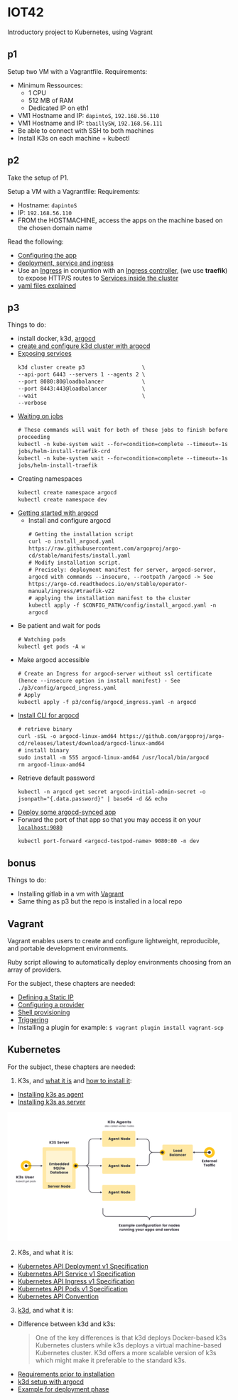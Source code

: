 # IOT42

Introductory project to Kubernetes, using Vagrant

## p1

Setup two VM with a Vagrantfile.
Requirements:
  - Minimum Ressources:
    - 1 CPU
    - 512 MB of RAM
    - Dedicated IP on eth1
  - VM1 Hostname and IP: `dapintoS`, `192.168.56.110`
  - VM1 Hostname and IP: `tbaillySW`, `192.168.56.111`
  - Be able to connect with SSH to both machines
  - Install K3s on each machine + kubectl

## p2

Take the setup of P1.

Setup a VM with a Vagrantfile:
Requirements:
  - Hostname: `dapintoS`
  - IP: `192.168.56.110` 
  - FROM the HOSTMACHINE, access the apps on the machine based on the chosen domain name

Read the following:
 - [Configuring the app](https://kubernetes.io/docs/concepts/overview/working-with-objects/)
 - [deployment, service and ingress](https://dwdraju.medium.com/how-deployment-service-ingress-are-related-in-their-manifest-a2e553cf0ffb)
 - Use an [Ingress](https://kubernetes.io/docs/concepts/services-networking/ingress/) in conjuntion with an [Ingress controller](https://kubernetes.io/docs/concepts/services-networking/ingress-controllers/), (we use **traefik**) to expose HTTP/S routes to [Services inside the cluster](https://kubernetes.io/docs/concepts/services-networking/service/#publishing-services-service-types)
 - [yaml files explained](https://www.youtube.com/watch?v=qmDzcu5uY1I)

## p3

Things to do:
 - install docker, k3d, [argocd](https://www.youtube.com/watch?v=MeU5_k9ssrs&t=1662s)
 - [create and configure k3d cluster with argocd](https://en.sokube.ch/post/gitops-on-a-laptop-with-k3d-and-argocd-1)
 - [Exposing services](https://k3d.io/v5.4.6/usage/exposing_services/)
   ```shell-session
   k3d cluster create p3                  \
   --api-port 6443 --servers 1 --agents 2 \
   --port 8080:80@loadbalancer            \
   --port 8443:443@loadbalancer           \
   --wait                                 \
   --verbose
   ```
 - [Waiting on jobs](https://serverfault.com/questions/981012/kubernetes-wait-on-pod-job/1013636)
   ```shell-session
   # These commands will wait for both of these jobs to finish before proceeding
   kubectl -n kube-system wait --for=condition=complete --timeout=-1s jobs/helm-install-traefik-crd
   kubectl -n kube-system wait --for=condition=complete --timeout=-1s jobs/helm-install-traefik
   ```
 - Creating namespaces
   ```shell-session
   kubectl create namespace argocd
   kubectl create namespace dev
   ```
 - [Getting started with argocd](https://argo-cd.readthedocs.io/en/stable/getting_started/)
   - Install and configure argocd 
     ```shell-session
     # Getting the installation script
     curl -o install_argocd.yaml https://raw.githubusercontent.com/argoproj/argo-cd/stable/manifests/install.yaml
     # Modify installation script.
     # Precisely: deployment manifest for server, argocd-server, argocd with commands --insecure, --rootpath /argocd -> See https://argo-cd.readthedocs.io/en/stable/operator-manual/ingress/#traefik-v22
     # applying the installation manifest to the cluster
     kubectl apply -f $CONFIG_PATH/config/install_argocd.yaml -n argocd
     ```
 - Be patient and wait for pods
   ```shell-session
   # Watching pods
   kubectl get pods -A w
   ```
 - Make argocd accessible
   ```shell-session
   # Create an Ingress for argocd-server without ssl certificate (hence --insecure option in install manifest) - See ./p3/config/argocd_ingress.yaml
   # Apply
   kubectl apply -f p3/config/argocd_ingress.yaml -n argocd
   ```
 - [Install CLI for argocd](https://argo-cd.readthedocs.io/en/stable/operator-manual/ingress/#kubernetesingress-nginx)
   ```shell-session
   # retrieve binary
   curl -sSL -o argocd-linux-amd64 https://github.com/argoproj/argo-cd/releases/latest/download/argocd-linux-amd64
   # install binary
   sudo install -m 555 argocd-linux-amd64 /usr/local/bin/argocd
   rm argocd-linux-amd64
   ```
 - Retrieve default password
   ```shell-session
   kubectl -n argocd get secret argocd-initial-admin-secret -o jsonpath="{.data.password}" | base64 -d && echo
   ```
 - [Deploy some argocd-synced app](https://www.youtube.com/watch?v=FV2-eq7TmWc&t=312s)
 - Forward the port of that app so that you may access it on your [`localhost:9080`](https://www.containiq.com/post/kubectl-port-forward)
     ```shell-session
     kubectl port-forward <argocd-testpod-name> 9080:80 -n dev 
     ```

## bonus

Things to do:
 - Installing gitlab in a vm with [Vagrant](https://www.tecmint.com/install-and-configure-gitlab-on-centos-7/)
 - Same thing as p3 but the repo is installed in a local repo

## Vagrant

Vagrant enables users to create and configure lightweight, reproducible, and portable development environments.

Ruby script allowing to automatically deploy environments choosing from an array of providers.

For the subject, these chapters are needed:
- [Defining a Static IP](https://developer.hashicorp.com/vagrant/docs/networking/private_network)
- [Configuring a provider](https://developer.hashicorp.com/vagrant/docs/providers/configuration)
- [Shell provisioning](https://developer.hashicorp.com/vagrant/docs/provisioning/shell)
- [Triggering](https://developer.hashicorp.com/vagrant/docs/triggers/configuration)
- Installing a plugin for example: `$ vagrant plugin install vagrant-scp`

## Kubernetes

For the subject, these chapters are needed:
1. K3s, and [what it is](https://docs.k3s.io/) and [how to install it](https://docs.k3s.io/quick-start):
  - [Installing k3s as agent](https://docs.k3s.io/reference/agent-config)
  - [Installing k3s as server](https://docs.k3s.io/reference/server-config)

![Example arch](/assets/img/k3s-architecture-single-server.svg)

2. K8s, and what it is:
  - [Kubernetes API Deployment v1 Specification](https://kubernetes.io/docs/reference/kubernetes-api/workload-resources/deployment-v1/#DeploymentSpec)
  - [Kubernetes API Service v1 Specification](https://kubernetes.io/docs/reference/kubernetes-api/service-resources/service-v1/)
  - [Kubernetes API Ingress v1 Specification](https://kubernetes.io/docs/reference/kubernetes-api/service-resources/ingress-v1/#IngressSpec)
  - [Kubernetes API Pods v1 Specification](https://kubernetes.io/docs/reference/kubernetes-api/workload-resources/pod-v1)
  - [Kubernetes API Convention](https://github.com/kubernetes/community/blob/master/contributors/devel/sig-architecture/api-conventions.md#types-kinds)

3. [k3d](https://k3d.io/v5.4.6/), and what it is:
  - Difference between k3d and k3s:
      > One of the key differences is that k3d deploys Docker-based k3s Kubernetes clusters while k3s deploys a virtual machine-based Kubernetes cluster. K3d offers a more scalable version of k3s which might make it preferable to the standard k3s.
  - [Requirements prior to installation](https://k3d.io/v5.4.6/#requirements)
  - [k3d setup with argocd](https://www.techmanyu.com/setup-a-gitops-deployment-model-on-your-local-development-environment-with-k3s-k3d-and-argocd-4be0f4f30820)
  - [Example for deployment phase](https://www.youtube.com/watch?v=2WSJF7d8dUg&ab_channel=ThatDevOpsGuy)

